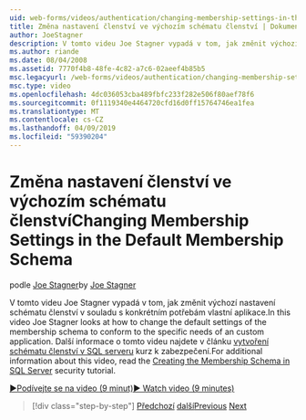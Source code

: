 ```yaml
---
uid: web-forms/videos/authentication/changing-membership-settings-in-the-default-membership-schema
title: Změna nastavení členství ve výchozím schématu členství | Dokumentace Microsoftu
author: JoeStagner
description: V tomto videu Joe Stagner vypadá v tom, jak změnit výchozí nastavení schématu členství v souladu s konkrétním potřebám vlastní aplikace. Pro...
ms.author: riande
ms.date: 08/04/2008
ms.assetid: 7770f4b8-48fe-4c82-a7c6-02aeef4b85b5
msc.legacyurl: /web-forms/videos/authentication/changing-membership-settings-in-the-default-membership-schema
msc.type: video
ms.openlocfilehash: 4dc036053cba489fbfc233f282e506f80aef78f6
ms.sourcegitcommit: 0f1119340e4464720cfd16d0ff15764746ea1fea
ms.translationtype: MT
ms.contentlocale: cs-CZ
ms.lasthandoff: 04/09/2019
ms.locfileid: "59390204"
---
```

# <a name="changing-membership-settings-in-the-default-membership-schema"></a><span data-ttu-id="dc697-104">Změna nastavení členství ve výchozím schématu členství</span><span class="sxs-lookup"><span data-stu-id="dc697-104">Changing Membership Settings in the Default Membership Schema</span></span>

<span data-ttu-id="dc697-105">podle [Joe Stagner](https://github.com/JoeStagner)</span><span class="sxs-lookup"><span data-stu-id="dc697-105">by [Joe Stagner](https://github.com/JoeStagner)</span></span>

<span data-ttu-id="dc697-106">V tomto videu Joe Stagner vypadá v tom, jak změnit výchozí nastavení schématu členství v souladu s konkrétním potřebám vlastní aplikace.</span><span class="sxs-lookup"><span data-stu-id="dc697-106">In this video Joe Stagner looks at how to change the default settings of the membership schema to conform to the specific needs of an custom application.</span></span> <span data-ttu-id="dc697-107">Další informace o tomto videu najdete v článku [vytvoření schématu členství v SQL serveru](../../overview/older-versions-security/membership/creating-the-membership-schema-in-sql-server-vb.md) kurz k zabezpečení.</span><span class="sxs-lookup"><span data-stu-id="dc697-107">For additional information about this video, read the [Creating the Membership Schema in SQL Server](../../overview/older-versions-security/membership/creating-the-membership-schema-in-sql-server-vb.md) security tutorial.</span></span>

[<span data-ttu-id="dc697-108">&#9654;Podívejte se na video (9 minut)</span><span class="sxs-lookup"><span data-stu-id="dc697-108">&#9654; Watch video (9 minutes)</span></span>](https://channel9.msdn.com/Blogs/ASP-NET-Site-Videos/changing-membership-settings-in-the-default-membership-schema)

> [!div class="step-by-step"]
> <span data-ttu-id="dc697-109">[Předchozí](configuring-sql-to-work-with-membership-schemas.md)
> [další](creating-user-accounts-with-the-create-user-wizard.md)</span><span class="sxs-lookup"><span data-stu-id="dc697-109">[Previous](configuring-sql-to-work-with-membership-schemas.md)
[Next](creating-user-accounts-with-the-create-user-wizard.md)</span></span>
